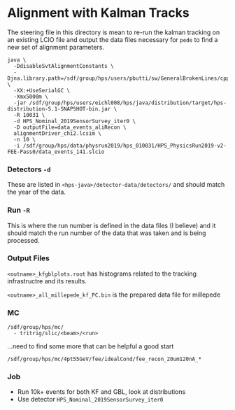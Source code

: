 # Alignment with Kalman Tracks

The steering file in this directory is mean to re-run the kalman
tracking on an existing LCIO file and output the data files necessary
for `pede` to find a new set of alignment parameters.

```
java \
  -DdisableSvtAlignmentConstants \
  -Djna.library.path=/sdf/group/hps/users/pbutti/sw/GeneralBrokenLines/cpp/install/lib/ \
  -XX:+UseSerialGC \
  -Xmx5000m \
  -jar /sdf/group/hps/users/eichl008/hps/java/distribution/target/hps-distribution-5.1-SNAPSHOT-bin.jar \
  -R 10031 \
  -d HPS_Nominal_2019SensorSurvey_iter0 \
  -D outputFile=data_events_aliRecon \
  alignmentDriver_chi2.lcsim \
  -n 10 \
  -i /sdf/group/hps/data/physrun2019/hps_010031/HPS_PhysicsRun2019-v2-FEE-Pass0/data_events_141.slcio
```

### Detectors `-d`
These are listed in `<hps-java>/detector-data/detectors/` and should match the year of the data.

### Run `-R`
This is where the run number is defined in the data files (I believe) and it should match the
run number of the data that was taken and is being processed.

### Output Files
`<outname>_kfgblplots.root` has histograms related to the tracking infrastructre and its results.

`<outname>_all_millepede_kf_PC.bin` is the prepared data file for millepede

### MC
```
/sdf/group/hps/mc/
  - tritrig/slic/<beam>/<run>
```
...need to find some more that can be helpful
a good start
```
/sdf/group/hps/mc/4pt55GeV/fee/idealCond/fee_recon_20um120nA_*
```

### Job
- Run 10k+ events for both KF and GBL, look at distributions
- Use detector `HPS_Nominal_2019SensorSurvey_iter0`

